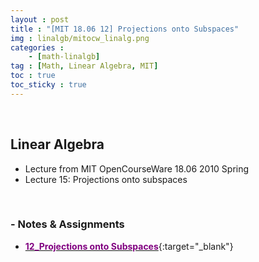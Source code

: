 ```yaml
---
layout : post
title : "[MIT 18.06 12] Projections onto Subspaces"
img : linalgb/mitocw_linalg.png
categories : 
    - [math-linalgb]
tag : [Math, Linear Algebra, MIT]
toc : true
toc_sticky : true
---
```


<br/>

## Linear Algebra

- Lecture from MIT OpenCourseWare 18.06 2010 Spring
- Lecture 15: Projections onto subspaces

<br/>

### - Notes & Assignments

- [<span style="color:purple">**12_Projections onto Subspaces**</span>](https://drive.google.com/file/d/1dmdQVEmwjWxpv2rvsJl_kSD6RK9dkH8r/view?usp=share_link){:target="_blank"}